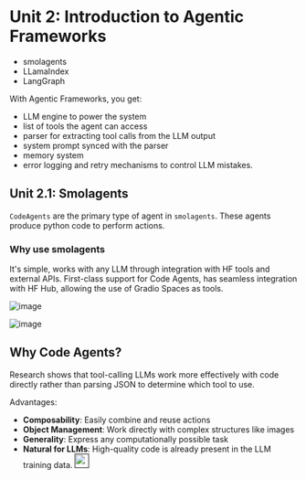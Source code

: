 # Unit 2: Introduction to Agentic Frameworks

* smolagents
* LLamaIndex
* LangGraph

With Agentic Frameworks, you get:

* LLM engine to power the system
* list of tools the agent can access
* parser for extracting tool calls from the LLM output
* system prompt synced with the parser
* memory system
* error logging and retry mechanisms to control LLM mistakes.

## Unit 2.1: Smolagents

`CodeAgents` are the primary type of agent in `smolagents`. These agents produce python code to perform actions.

### Why use smolagents

It's simple, works with any LLM through integration with HF tools and external APIs. First-class support for Code Agents, has seamless integration with HF Hub, allowing the use of Gradio Spaces as tools.

![image](https://github.com/user-attachments/assets/bba82476-2f34-4380-b0b5-2ee160d23b6f)





![image](https://github.com/user-attachments/assets/5cb2ff81-86ee-448e-9aed-3583e1fc934e)

## Why Code Agents?

Research shows that tool-calling LLMs work more effectively with code directly rather than parsing JSON to determine which tool to use. 

Advantages:

* **Composability**: Easily combine and reuse actions
* **Object Management**: Work directly with complex structures like images
* **Generality**: Express any computationally possible task
* **Natural for LLMs**: High-quality code is already present in the LLM training data.
[<img src="https://cdn-icons-png.flaticon.com/512/2883/2883482.png" width="25" />]()





